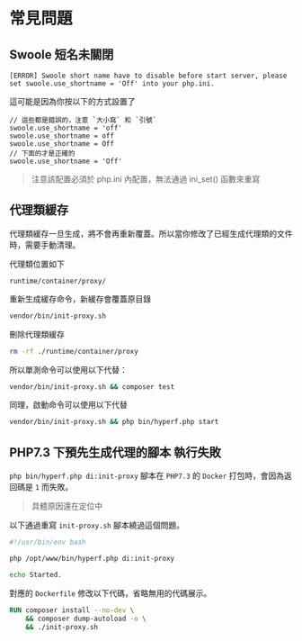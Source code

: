 # 常見問題

## Swoole 短名未關閉

```
[ERROR] Swoole short name have to disable before start server, please set swoole.use_shortname = 'Off' into your php.ini.
```

這可能是因為你按以下的方式設置了

```
// 這些都是錯誤的，注意 `大小寫` 和 `引號`
swoole.use_shortname = 'off'
swoole.use_shortname = off
swoole.use_shortname = Off
// 下面的才是正確的
swoole.use_shortname = 'Off'
```

> 注意該配置必須於 php.ini 內配置，無法通過 ini_set() 函數來重寫

## 代理類緩存

代理類緩存一旦生成，將不會再重新覆蓋。所以當你修改了已經生成代理類的文件時，需要手動清理。

代理類位置如下

```
runtime/container/proxy/
```

重新生成緩存命令，新緩存會覆蓋原目錄

```bash
vendor/bin/init-proxy.sh
```

刪除代理類緩存

```bash
rm -rf ./runtime/container/proxy
```

所以單測命令可以使用以下代替：

```bash
vendor/bin/init-proxy.sh && composer test
```

同理，啟動命令可以使用以下代替

```bash
vendor/bin/init-proxy.sh && php bin/hyperf.php start
```

## PHP7.3 下預先生成代理的腳本 執行失敗

`php bin/hyperf.php di:init-proxy` 腳本在 `PHP7.3` 的 `Docker` 打包時，會因為返回碼是 `1` 而失敗。

> 具體原因還在定位中

以下通過重寫 `init-proxy.sh` 腳本繞過這個問題。

```bash
#!/usr/bin/env bash

php /opt/www/bin/hyperf.php di:init-proxy

echo Started.
```

對應的 `Dockerfile` 修改以下代碼，省略無用的代碼展示。

```dockerfile
RUN composer install --no-dev \
    && composer dump-autoload -o \
    && ./init-proxy.sh
```
